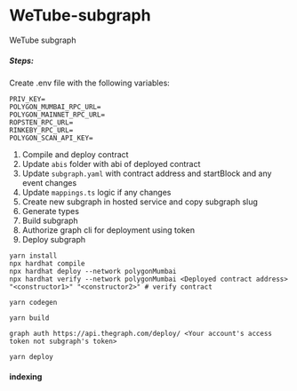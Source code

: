 # WeTube-subgraph

WeTube subgraph

##### Steps:

Create .env file with the following variables:

```
PRIV_KEY=
POLYGON_MUMBAI_RPC_URL=
POLYGON_MAINNET_RPC_URL=
ROPSTEN_RPC_URL=
RINKEBY_RPC_URL=
POLYGON_SCAN_API_KEY=
```

1. Compile and deploy contract
2. Update `abis` folder with abi of deployed contract
3. Update `subgraph.yaml` with contract address and startBlock and any event changes
4. Update `mappings.ts` logic if any changes
5. Create new subgraph in hosted service and copy subgraph slug
6. Generate types
7. Build subgraph
8. Authorize graph cli for deployment using token
9. Deploy subgraph

```shell
yarn install
npx hardhat compile
npx hardhat deploy --network polygonMumbai
npx hardhat verify --network polygonMumbai <Deployed contract address> "<constructor1>" "<constructor2>" # verify contract

yarn codegen

yarn build

graph auth https://api.thegraph.com/deploy/ <Your account's access token not subgraph's token>

yarn deploy
```

#### indexing

